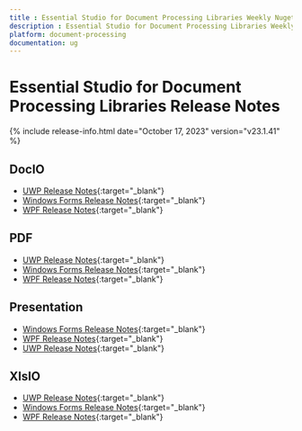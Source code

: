 ```yaml
---
title : Essential Studio for Document Processing Libraries Weekly Nuget Release Release Notes  
description : Essential Studio for Document Processing Libraries Weekly Nuget Release Release Notes  
platform: document-processing
documentation: ug
---
```


# Essential Studio for Document Processing Libraries  Release Notes  

{% include release-info.html date="October 17, 2023" version="v23.1.41" %} 

## DocIO

* [UWP Release Notes](/uwp/release-notes/v23.1.41#docio){:target="_blank"}
* [Windows Forms Release Notes](/windowsforms/release-notes/v23.1.41#docio){:target="_blank"}
* [WPF Release Notes](/wpf/release-notes/v23.1.41#docio){:target="_blank"}


## PDF

* [UWP Release Notes](/uwp/release-notes/v23.1.41#pdf){:target="_blank"}
* [Windows Forms Release Notes](/windowsforms/release-notes/v23.1.41#pdf){:target="_blank"}
* [WPF Release Notes](/wpf/release-notes/v23.1.41#pdf){:target="_blank"}


## Presentation

* [Windows Forms Release Notes](/windowsforms/release-notes/v23.1.41#presentation){:target="_blank"}
* [WPF Release Notes](/wpf/release-notes/v23.1.41#presentation){:target="_blank"}
* [UWP Release Notes](/uwp/release-notes/v23.1.41#presentation){:target="_blank"}


## XlsIO

* [UWP Release Notes](/uwp/release-notes/v23.1.41#xlsio){:target="_blank"}
* [Windows Forms Release Notes](/windowsforms/release-notes/v23.1.41#xlsio){:target="_blank"}
* [WPF Release Notes](/wpf/release-notes/v23.1.41#xlsio){:target="_blank"}